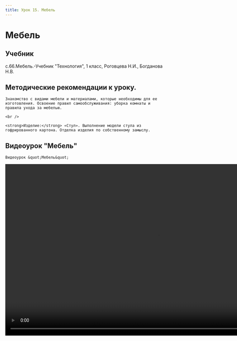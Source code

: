 ```yaml
---
title: Урок 15. Мебель
---
```


# Мебель

## Учебник

с.66.Мебель.-Учебник "Технология", 1 класс, Роговцева Н.И., Богданова Н.В.

## Методические рекомендации к уроку.

<p>
	Знакомство с видами мебели и материалами, которые необходимы для ее изготовления. Освоение правил самообслуживания: уборка комнаты и правила ухода за мебелью.
</p>
<p>
	<br />
</p>
<p>
	<strong>Изделие:</strong> «Стул». Выполнение модели стула из гофрированного картона. Отделка изделия по собственному замыслу.
</p>

## Видеоурок "Мебель"

<p>
	Видеоурок &quot;Мебель&quot;
</p>


<video width="960" height="540" controls>
  <source src="https://vod-progressive.akamaized.net/exp=1667466142~acl=%2Fvimeo-prod-skyfire-std-us%2F01%2F235%2F15%2F376179360%2F1569533534.mp4~hmac=55a1bda10ae65c710e9684341ee64e2f69cdf44adb8b7f06b4a4c78cafa3ef00/vimeo-prod-skyfire-std-us/01/235/15/376179360/1569533534.mp4" type="video/mp4">
Your browser does not support the video tag.
</video>
